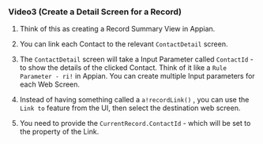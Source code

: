 ### **Video3 \(Create a Detail Screen for a Record\)**

1. Think of this as creating a Record Summary View in Appian.

2. You can link each Contact to the relevant `ContactDetail` screen.

3. The `ContactDetail` screen will take a Input Parameter called `ContactId` - to show the details of the clicked Contact. Think of it like a `Rule Parameter - ri!` in Appian. You can create multiple Input parameters for each Web Screen.

4. Instead of having something called a `a!recordLink()` , you can use the `Link to` feature from the UI, then select the destination web screen.

5. You need to provide the `CurrentRecord.ContactId` - which will be set to the property of the Link.


